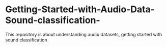 # Getting-Started-with-Audio-Data-Sound-classification-
This repository is about understanding audio datasets, getting started with sound classification 
